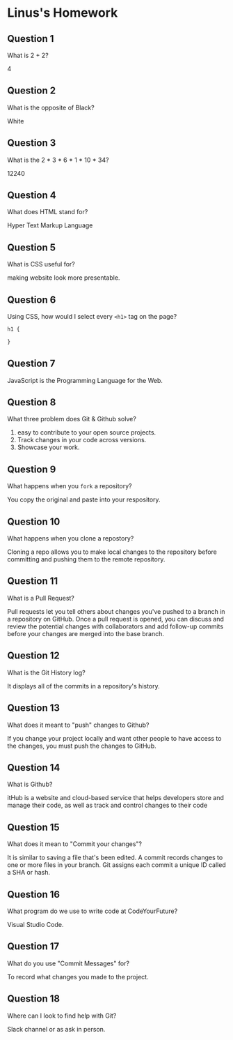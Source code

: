 # Linus's Homework

## Question 1

What is 2 + 2?

4

## Question 2

What is the opposite of Black?

White

## Question 3

What is the  2 * 3 * 6 * 1 * 10 * 34?

12240

## Question 4 

What does HTML stand for?

Hyper Text Markup Language

## Question 5

What is CSS useful for?

making website look more presentable.

## Question 6

Using CSS, how would I select every `<h1>` tag on the page?

```css
h1 {

}
```

## Question 7

JavaScript is the Programming Language for the Web.


## Question 8

What three problem does Git & Github solve?
1. easy to contribute to your open source projects.
2. Track changes in your code across versions.
3. Showcase your work.


## Question 9

What happens when you `fork` a repository?

You copy the original and paste into your respository.

## Question 10 

What happens when you clone a repostory?

Cloning a repo allows you to make local changes to the repository before committing and pushing them to the remote repository.

## Question 11

What is a Pull Request?

Pull requests let you tell others about changes you've pushed to a branch in a repository on GitHub. Once a pull request is opened, you can discuss and review the potential changes with collaborators and add follow-up commits before your changes are merged into the base branch.

## Question 12

What is the Git History log?

It displays all of the commits in a repository's history.  

## Question 13

What does it meant to "push" changes to Github?

If you change your project locally and want other people to have access to the changes, you must push the changes to GitHub.

## Question 14

What is Github?

itHub is a website and cloud-based service that helps developers store and manage their code, as well as track and control changes to their code

## Question 15

What does it mean to "Commit your changes"?

It is similar to saving a file that's been edited. A commit records changes to one or more files in your branch. Git assigns each commit a unique ID called a SHA or hash.

## Question 16

What program do we use to write code at CodeYourFuture?

Visual Studio Code.

## Question 17

What do you use "Commit Messages" for?

To record what changes you made to the project.

## Question 18

Where can I look to find help with Git?

Slack channel or as ask in person. 
